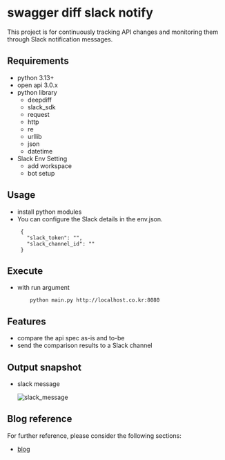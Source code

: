 # swagger diff slack notify

This project is for continuously tracking API changes and monitoring them through Slack notification messages.


## Requirements

* python 3.13+
* open api 3.0.x
* python library
  - deepdiff
  - slack_sdk
  - request
  - http
  - re
  - urllib
  - json
  - datetime
* Slack Env Setting
  - add workspace
  - bot setup

## Usage

* install python modules
* You can configure the Slack details in the env.json.
     ```
      {
        "slack_token": "",
        "slack_channel_id": ""
      }
    ```

## Execute
* with run argument
  ```
      python main.py http://localhost.co.kr:8080
  ```


## Features
- compare the api spec as-is and to-be
- send the comparison results to a Slack channel
  

## Output snapshot
* slack message
  
    ![slack_message](https://tnfhrnsss.github.io/docs/sub-projects/img/swagger_diff_slack_notify_1.png)


## Blog reference

For further reference, please consider the following sections:

* [blog](https://tnfhrnsss.github.io/docs/sub-projects/swagger_diff_slack_notify/)

